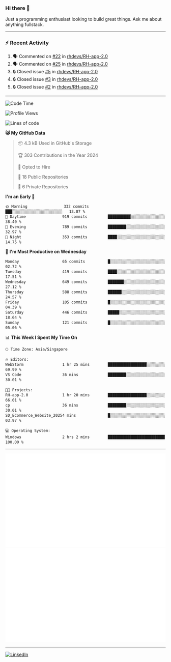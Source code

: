 ### Hi there 👋

<!--
**gnimnix/gnimnix** is a ✨ _special_ ✨ repository because its `README.md` (this file) appears on your GitHub profile.

Here are some ideas to get you started:

- 🔭 I’m currently working on ...
- 🌱 I’m currently learning ...
- 👯 I’m looking to collaborate on ...
- 🤔 I’m looking for help with ...
- 💬 Ask me about ...
- 📫 How to reach me: ...
- 😄 Pronouns: ...
- ⚡ Fun fact: ...
-->

Just a programming enthusiast looking to build great things. Ask me about anything fullstack.

---


### :zap: Recent Activity

<!--START_SECTION:activity-->
1. 🗣 Commented on [#22](https://github.com/rhdevs/RH-app-2.0/issues/22#issuecomment-2541464795) in [rhdevs/RH-app-2.0](https://github.com/rhdevs/RH-app-2.0)
2. 🗣 Commented on [#25](https://github.com/rhdevs/RH-app-2.0/pull/25#issuecomment-2541431887) in [rhdevs/RH-app-2.0](https://github.com/rhdevs/RH-app-2.0)
3. 🔒 Closed issue [#5](https://github.com/rhdevs/RH-app-2.0/issues/5) in [rhdevs/RH-app-2.0](https://github.com/rhdevs/RH-app-2.0)
4. 🔒 Closed issue [#3](https://github.com/rhdevs/RH-app-2.0/issues/3) in [rhdevs/RH-app-2.0](https://github.com/rhdevs/RH-app-2.0)
5. 🔒 Closed issue [#2](https://github.com/rhdevs/RH-app-2.0/issues/2) in [rhdevs/RH-app-2.0](https://github.com/rhdevs/RH-app-2.0)
<!--END_SECTION:activity-->

---

<!--START_SECTION:waka-->
![Code Time](http://img.shields.io/badge/Code%20Time-100%20hrs%2059%20mins-blue)

![Profile Views](http://img.shields.io/badge/Profile%20Views-18-blue)

![Lines of code](https://img.shields.io/badge/From%20Hello%20World%20I%27ve%20Written-625.1%20thousand%20lines%20of%20code-blue)

**🐱 My GitHub Data** 

> 📦 4.3 kB Used in GitHub's Storage 
 > 
> 🏆 303 Contributions in the Year 2024
 > 
> 💼 Opted to Hire
 > 
> 📜 18 Public Repositories 
 > 
> 🔑 6 Private Repositories 
 > 
**I'm an Early 🐤** 

```text
🌞 Morning                332 commits         ███░░░░░░░░░░░░░░░░░░░░░░   13.87 % 
🌆 Daytime                919 commits         ██████████░░░░░░░░░░░░░░░   38.40 % 
🌃 Evening                789 commits         ████████░░░░░░░░░░░░░░░░░   32.97 % 
🌙 Night                  353 commits         ████░░░░░░░░░░░░░░░░░░░░░   14.75 % 
```
📅 **I'm Most Productive on Wednesday** 

```text
Monday                   65 commits          █░░░░░░░░░░░░░░░░░░░░░░░░   02.72 % 
Tuesday                  419 commits         ████░░░░░░░░░░░░░░░░░░░░░   17.51 % 
Wednesday                649 commits         ███████░░░░░░░░░░░░░░░░░░   27.12 % 
Thursday                 588 commits         ██████░░░░░░░░░░░░░░░░░░░   24.57 % 
Friday                   105 commits         █░░░░░░░░░░░░░░░░░░░░░░░░   04.39 % 
Saturday                 446 commits         █████░░░░░░░░░░░░░░░░░░░░   18.64 % 
Sunday                   121 commits         █░░░░░░░░░░░░░░░░░░░░░░░░   05.06 % 
```


📊 **This Week I Spent My Time On** 

```text
🕑︎ Time Zone: Asia/Singapore

🔥 Editors: 
WebStorm                 1 hr 25 mins        █████████████████░░░░░░░░   69.99 % 
VS Code                  36 mins             ████████░░░░░░░░░░░░░░░░░   30.01 % 

🐱‍💻 Projects: 
RH-app-2.0               1 hr 20 mins        █████████████████░░░░░░░░   66.01 % 
cp                       36 mins             ████████░░░░░░░░░░░░░░░░░   30.01 % 
SD_ECommerce_Website_20254 mins              █░░░░░░░░░░░░░░░░░░░░░░░░   03.97 % 

💻 Operating System: 
Windows                  2 hrs 2 mins        █████████████████████████   100.00 % 
```


<!--END_SECTION:waka-->

---

<img src="https://github.com/gnimnix/github-stats-transparent/blob/output/generated/overview.svg" /><img src="https://github.com/gnimnix/github-stats-transparent/blob/output/generated/languages.svg" />


---

<a href="https://www.linkedin.com/in/xmluu/" target="_blank"><img src="https://img.shields.io/badge/LinkedIn-%230077B5.svg?&style=flat-square&logo=linkedin&logoColor=white" alt="LinkedIn"></a>
